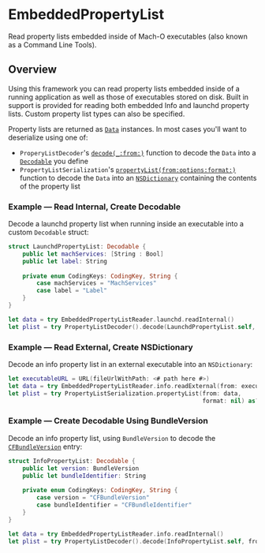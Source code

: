 # EmbeddedPropertyList

Read property lists embedded inside of Mach-O executables (also known as a Command Line Tools).

## Overview
Using this framework you can read property lists embedded inside of a running application as well as those of
executables stored on disk. Built in support is provided for reading both embedded Info and launchd property lists.
Custom property list types can also be specified.

Property lists are returned as [`Data`](https://developer.apple.com/documentation/foundation/data) instances. In most
cases you'll want to deserialize using one of:
 * `ProperyListDecoder`'s
   [`decode(_:from:)`](https://developer.apple.com/documentation/foundation/propertylistdecoder/2895397-decode)
   function to decode the `Data` into a [`Decodable`](https://developer.apple.com/documentation/swift/decodable)
   you define
 * `PropertyListSerialization`'s 
   [`propertyList(from:options:format:)`](https://developer.apple.com/documentation/foundation/propertylistserialization/1409678-propertylist)
   function to decode the `Data` into an 
   [`NSDictionary`](https://developer.apple.com/documentation/foundation/nsdictionary) containing the contents of the
   property list

### Example — Read Internal, Create Decodable
Decode a launchd property list when running inside an executable into a custom `Decodable` struct:
```swift
struct LaunchdPropertyList: Decodable {
    public let machServices: [String : Bool]
    public let label: String
    
    private enum CodingKeys: CodingKey, String {
        case machServices = "MachServices"
        case label = "Label"
    }
}

let data = try EmbeddedPropertyListReader.launchd.readInternal()
let plist = try PropertyListDecoder().decode(LaunchdPropertyList.self, from: data)
```

### Example — Read External, Create NSDictionary
Decode an info property list in an external executable into an `NSDictionary`:
```swift
let executableURL = URL(fileUrlWithPath: <# path here #>)
let data = try EmbeddedPropertyListReader.info.readExternal(from: executableURL)
let plist = try PropertyListSerialization.propertyList(from: data,
                                                       format: nil) as? NSDictionary
```

### Example — Create Decodable Using BundleVersion
Decode an info property list, using `BundleVersion` to decode the 
 [`CFBundleVersion`](https://developer.apple.com/documentation/bundleresources/information_property_list/cfbundleversion) 
entry:

```swift
struct InfoPropertyList: Decodable {
    public let version: BundleVersion
    public let bundleIdentifier: String
    
    private enum CodingKeys: CodingKey, String {
        case version = "CFBundleVersion"
        case bundleIdentifier = "CFBundleIdentifier"
    }
}

let data = try EmbeddedPropertyListReader.info.readInternal()
let plist = try PropertyListDecoder().decode(InfoPropertyList.self, from: data)
```
